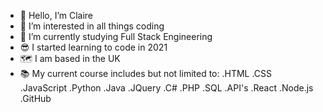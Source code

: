 - 👋 Hello, I’m Claire
- 👀 I’m interested in all things coding
- 🌱 I’m currently studying Full Stack Engineering 
- 😎 I started learning to code in 2021
- 🗺️ I am based in the UK 
- 📚 My current course includes but not limited to:
     .HTML
     .CSS
     .JavaScript
     .Python
     .Java
     .JQuery
     .C#
     .PHP
     .SQL
     .API's
     .React
     .Node.js
     .GitHub
